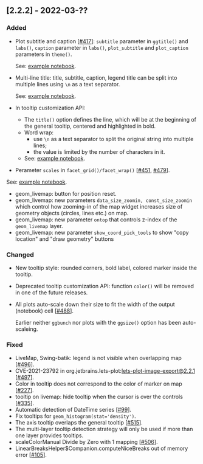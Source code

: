 ## [2.2.2] - 2022-03-??

### Added

- Plot subtitle and caption   [[#417](https://github.com/JetBrains/lets-plot/issues/417)]: 
  `subtitle` parameter in `ggtitle()` and `labs()`, 
  `caption` parameter in `labs()`, 
  `plot_subtitle` and `plot_caption` parameters in `theme()`. 

  See: [example notebook](https://nbviewer.jupyter.org/github/JetBrains/lets-plot/blob/master/docs/f-22-02/notebooks/title_subtitle_caption.ipynb).

- Multi-line title: title, subtitle, caption, legend title can be split into multiple lines using `\n` as a text separator.
    
  See: [example notebook](https://nbviewer.jupyter.org/github/JetBrains/lets-plot/blob/master/docs/f-22-02/notebooks/title_subtitle_caption.ipynb).

- In tooltip customization API:
  - The `title()` option defines the line, which will be at the beginning of the general tooltip, centered and highlighted in bold.
  - Word wrap:
      - use `\n` as a text separator to split the original string into multiple lines;
      - the value is limited by the number of characters in it.
  - See: [example notebook](https://nbviewer.jupyter.org/github/JetBrains/lets-plot/blob/master/docs/f-22-02/notebooks/tooltip_title.ipynb).

- Perameter `scales` in `facet_grid()/facet_wrap()` [[#451](https://github.com/JetBrains/lets-plot/issues/451), 
[#479](https://github.com/JetBrains/lets-plot/issues/479)].

See: [example notebook](https://nbviewer.jupyter.org/github/JetBrains/lets-plot/blob/master/docs/f-22-02/notebooks/facets_free_scales.ipynb).

- geom_livemap: button for position reset.
- geom_livemap: new parameters `data_size_zoomin, const_size_zoomin` which control how zooming-in of the map widget increases size of geometry objects (circles, lines etc.) on map.
- geom_livemap: new parameter `ontop` that controls z-index of the `geom_livemap` layer.
- geom_livemap: new parameter `show_coord_pick_tools` to show "copy location" and "draw geometry" buttons

### Changed

- New tooltip style: rounded corners, bold label, colored marker inside the tooltip.
- Deprecated tooltip customization API:
  function `color()` will be removed in one of the future releases.
- All plots auto-scale down their size to fit the width of the output (notebook) cell [[#488](https://github.com/JetBrains/lets-plot/issues/488)].

  Earlier neither `ggbunch` nor plots with the `ggsize()` option has been auto-scaleing.

### Fixed

- LiveMap, Swing-batik: legend is not visible when overlapping map [[#496](https://github.com/JetBrains/lets-plot/issues/496)].
- CVE-2021-23792 in org.jetbrains.lets-plot:lets-plot-image-export@2.2.1 [[#497](https://github.com/JetBrains/lets-plot/issues/497)].
- Color in tooltip does not correspond to the color of marker on map [[#227](https://github.com/JetBrains/lets-plot/issues/227)].
- tooltip on livemap: hide tooltip when the cursor is over the controls [[#335](https://github.com/JetBrains/lets-plot/issues/335)].
- Automatic detection of DateTime series [[#99](https://github.com/JetBrains/lets-plot-kotlin/issues/99)].
- Fix tooltips for `geom_histogram(stat='density')`.
- The axis tooltip overlaps the general tooltip [[#515](https://github.com/JetBrains/lets-plot/issues/515)].
- The multi-layer tooltip detection strategy will only be used if more than one layer provides tooltips.
- scaleColorManual Divide by Zero with 1 mapping [[#506](https://github.com/JetBrains/lets-plot/issues/506)].
- LinearBreaksHelper$Companion.computeNiceBreaks out of memory error [[#105](https://github.com/JetBrains/lets-plot-kotlin/issues/105)].